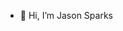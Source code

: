 - 👋 Hi, I’m Jason Sparks


<!---
jason-sparks/jason-sparks is a ✨ special ✨ repository because its `README.md` (this file) appears on your GitHub profile.
You can click the Preview link to take a look at your changes.
--->
